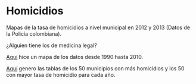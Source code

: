 # Homicidios

Mapas de la tasa de homicidios a nivel municipal en 2012 y 2013 (Datos de la Policía colombiana).

¿Alguien tiene los de medicina legal?

[Aquí](http://finiterank.github.io/homicidios/) hice un mapa de los datos desde 1990 hasta 2010.

[Aquí](http://finiterank.github.io/homicidios/tablas.html) genero las tablas de los 50 municipios con más homicidios y los 50 con mayor tasa de homicidio para cada año.  
